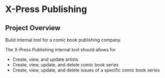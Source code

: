 # X-Press Publishing

## Project Overview
Build internal tool for a comic book publishing company.

The X-Press Publishing internal tool should allows for
- Create, view, and update artists
- Create, view, update, and delete comic book series
- Create, view, update, and delete issues of a specific comic book series